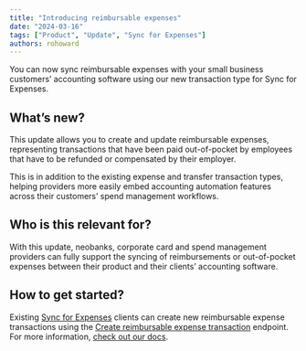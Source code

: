 ```yaml
---
title: "Introducing reimbursable expenses"
date: "2024-03-16"
tags: ["Product", "Update", "Sync for Expenses"]
authors: rohoward
---
```


You can now sync reimbursable expenses with your small business customers’ accounting software using our new transaction type for Sync for Expenses.

<!--truncate-->

## What’s new? ​

This update allows you to create and update reimbursable expenses, representing transactions that have been paid out-of-pocket by employees that have to be refunded or compensated by their employer.

This is in addition to the existing expense and transfer transaction types, helping providers more easily embed accounting automation features across their customers’ spend management workflows.

## Who is this relevant for?​

With this update, neobanks, corporate card and spend management providers can fully support the syncing of reimbursements or out-of-pocket expenses between their product and their clients’ accounting software.

## How to get started?

Existing [Sync for Expenses](/expenses/overview) clients can create new reimbursable expense transactions using the [Create reimbursable expense transaction](/sync-for-expenses-api#/operations/create-reimbursable-expense-transaction) endpoint. For more information, [check out our docs](/expenses/sync-process/reimbursable-expense-transactions).
